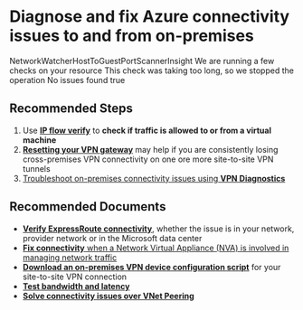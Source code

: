 <properties
  pagetitle="Diagnose and fix Azure connectivity issues to and from on-premises"
  service="microsoft.network"
  resource="virtualnetworks"
  ms.author="ywan"
  selfhelptype="Apollo"
  supporttopicids="949579d6-98b5-25d8-c6f9-b285a4864223"
  productpesids="15526"
  cloudenvironments="public,fairfax,usnat,ussec"
  articleid="cc063428-03db-4036-baab-90244446ae3e"
  ownershipid="CloudNet_VirtualNetwork" />

# Diagnose and fix Azure connectivity issues to and from on-premises

<Insight>
    <symptomId>NetworkWatcherHostToGuestPortScannerInsight</symptomId>
    <executionText>We are running a few checks on your resource</executionText>
    <timeoutText>This check was taking too long, so we stopped the operation</timeoutText>
    <noResultText>No issues found</noResultText>
    <additionalInputsReq>true</additionalInputsReq>
</Insight>

## **Recommended Steps**

1. Use [**IP flow verify**](data-blade:microsoft_azure_network.verifyipflowblade.id.$subscriptionId) to **check if traffic is allowed to or from a virtual machine**<br>
2. [**Resetting your VPN gateway**](https://docs.microsoft.com/azure/vpn-gateway/vpn-gateway-resetgw-classic#portal) may help if you are consistently losing cross-premises VPN connectivity on one ore more site-to-site VPN tunnels <br>
3. [Troubleshoot on-premises connectivity issues using **VPN Diagnostics**](https://docs.microsoft.com/azure/network-watcher/diagnose-communication-problem-between-networks#diagnose-a-gateway)

## **Recommended Documents**

* [**Verify ExpressRoute connectivity**](https://docs.microsoft.com/azure/expressroute/expressroute-troubleshooting-expressroute-overview), whether the issue is in your network, provider network or in the Microsoft data center
* [**Fix connectivity** when a Network Virtual Appliance (NVA) is involved in managing network traffic](https://docs.microsoft.com/azure/virtual-network/virtual-network-troubleshoot-nva)
* [**Download an on-premises VPN device configuration script**](https://docs.microsoft.com/azure/vpn-gateway/vpn-gateway-download-vpndevicescript) for your site-to-site VPN connection
* [**Test bandwidth and latency**](https://docs.microsoft.com/azure/virtual-network/virtual-network-bandwidth-testing)
* [**Solve connectivity issues over VNet Peering**](https://support.microsoft.com/help/4486956/troubleshooter-for-virtual-network-peering-issues) <br>
